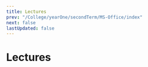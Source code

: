 ```yaml
---
title: Lectures
prev: "/College/yearOne/secondTerm/MS-Office/index"
next: false
lastUpdated: false
---
```


# Lectures
